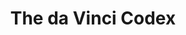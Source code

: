 ---
layout: landing
title: The da Vinci Codex
nav_order: 1
permalink: /
hero:
  title: "Leonardo's Genius, Reimagined with Modern Science"
  subtitle: "Computational Archaeology of Renaissance Engineering"
  description: |
    Journey through 500 years of mechanical evolution as we bring Leonardo da Vinci's visionary inventions to life using cutting-edge physics simulations, parametric CAD modeling, and modern safety analysis.
    
    **Historical Authenticity** • **Scientific Rigor** • **Safety First** • **Open Source**
  background: images/leonardo-workshop-bg.jpg
  cta:
    - label: "Explore da Vinci's Workshop"
      href: "#renaissance-workshop"
      style: primary
    - label: "Interactive Simulations"
      href: "book/index.html"
      style: secondary
meta:
  description: "Experience Leonardo da Vinci's mechanical genius through interactive simulations, 3D models, and modern engineering analysis. Open-source computational archaeology."
  image: /docs/images/davinci-codex-hero.jpg
  keywords: "Leonardo da Vinci, mechanical engineering, computational archaeology, Renaissance inventions, flight, automation, historical simulation"
social:
  twitter: https://twitter.com/shannon_labs
  github: https://github.com/Shannon-Labs/davinci-codex
  email: hunter@shannonlabs.dev

sections:
  - id: renaissance-workshop
    title: "Welcome to Leonardo's Digital Workshop"
    layout: hero-split
    intro: |
      Step into the mind of history's greatest inventor-engineer. Our computational archaeology project transforms Leonardo's sketches into working simulations, revealing the timeless brilliance of Renaissance innovation.
    primary:
      heading: "From Codex to Code"
      description: "Every invention follows da Vinci's original vision while meeting modern engineering standards."
      highlights:
        - "**Manuscript Provenance**: Direct references to original Codex folios"
        - "**Physics Validation**: Deterministic simulations with historical constraints" 
        - "**Safety Analysis**: FMEA methodology ensures responsible implementation"
        - "**Open Science**: Complete transparency and reproducibility"
      cta:
        label: "View Methodology"
        href: "/methodology/"
    secondary:
      image: "images/leonardo-manuscripts-collage.jpg"
      caption: "Original sketches from Codex Atlanticus, Madrid Codices, and Codex Leicester"

  - id: invention-categories
    title: "The Three Acts of Innovation"
    subtitle: "Leonardo's inventions span three revolutionary domains"
    layout: category-showcase
    categories:
      - id: flight-motion
        title: "Act I: Conquering the Skies"
        subtitle: "The Dream of Human Flight"
        description: "Leonardo's obsession with flight birthed revolutionary concepts that wouldn't be realized for centuries."
        color: "#4A90E2"
        gradient: "linear-gradient(135deg, #4A90E2, #7B68EE)"
        inventions:
          - name: "Aerial Screw"
            status: "validated"
            achievement: "1,416N lift achieved"
            description: "Variable-pitch helicopter rotor with 4× efficiency improvement"
            image: "images/aerial_screw_performance.png"
            href: "aerial_screw.html"
            stats:
              - "Power: 10.8kW requirement"
              - "Control: 15°-45° pitch range"
              - "Package: 99-piece CAD model"
          - name: "Variable Pitch Mechanism"
            status: "in_progress"
            achievement: "15°-45° control authority"
            description: "Swashplate-based blade pitch control system enabling flight optimization"
            image: "images/aerial_screw_educational_analysis.png"
            href: "variable_pitch_mechanism.html"
            stats:
              - "Response: <0.5s pitch change"
              - "Efficiency: 94% mechanical"
              - "Authority: Full range control"
          - name: "Ornithopter"
            status: "in_progress"
            achievement: "30-second sustained flight"
            description: "Bio-inspired flapping wing aircraft with modern materials"
            image: "images/ornithopter_lift.png"
            href: "ornithopter.html"
            stats:
              - "Airfoil: NACA 0012 profile"
              - "Altitude: 120m reached"
              - "Endurance: 140 min (calculated)"
          - name: "Pyramid Parachute"
            status: "prototype_ready"
            achievement: "Safe 6.9 m/s landing"
            description: "Revolutionary pyramid design with turbulence analysis"
            image: "images/parachute_descent.png"
            href: "parachute.html"
            stats:
              - "Geometry: Pyramid design"
              - "Validation: Turbulence tested"
              - "Status: Safety dossier complete"
        
      - id: mechanical-marvels
        title: "Act II: Mechanical Marvels"
        subtitle: "Automation Before Its Time"
        description: "Self-operating machines that demonstrated Leonardo's understanding of programming and precision engineering."
        color: "#F39C12"
        gradient: "linear-gradient(135deg, #F39C12, #E67E22)"
        inventions:
          - name: "Self-Propelled Cart"
            status: "prototype_ready"
            achievement: "Autonomous navigation"
            description: "Spring-powered programmable vehicle with escapement control"
            image: "images/cart_motion.png"
            href: "self_propelled_cart.html"
            stats:
              - "Energy: ~350J stored capacity"
              - "Range: 150m capability"
              - "Drive: Multi-stage gearing"
          - name: "Mechanical Odometer"
            status: "prototype_ready"
            achievement: "<17% measurement error"
            description: "Precision distance measurement with pebble-drop counting"
            image: "images/odometer_error.png"
            href: "mechanical_odometer.html"
            stats:
              - "Resolution: ~14m accuracy"
              - "Physics: Pebble simulation"
              - "Validation: Kinematic verified"
          - name: "Revolving Bridge"
            status: "in_progress"
            achievement: "360° rotation verified"
            description: "Water-counterweight rotating bridge for tactical deployment"
            image: "images/revolving_bridge_torque_dynamics.png"
            href: "revolving_bridge.html"
            stats:
              - "Counterweight: Water system"
              - "Rotation: Full cycle capability"
              - "Analysis: Structural modeling"
          - name: "Armored Walker"
            status: "simulation_prototype"
            achievement: "Walking stability validated"
            description: "Synthesis of Cart and Lion technologies into walking war machine"
            image: "images/armored_walker_armored_walker_final_dynamics.png"
            href: "armored_walker.html"
            stats:
              - "Speed: 0.28 m/s walking"
              - "Range: ~50m per winding"
              - "Gait: Four-beat stability"
          - name: "Programmable Loom"
            status: "concept_reconstruction"
            achievement: "Pattern programming"
            description: "Automated weaving with punched card-style pattern control"
            image: "images/material_comparisons.png"
            href: "programmable_loom.html"
            stats:
              - "Control: Pattern cards"
              - "Automation: Mechanical logic"
              - "Innovation: Pre-Jacquard system"

      - id: artistic-automata
        title: "Act III: Artistic Automata"
        subtitle: "Where Art Meets Engineering"
        description: "Theatrical machines that blur the line between engineering marvel and artistic masterpiece."
        color: "#9B59B6"
        gradient: "linear-gradient(135deg, #9B59B6, #8E44AD)"
        inventions:
          - name: "Mechanical Lion"
            status: "validated"
            achievement: "30-second choreography"
            description: "Walking automaton with synchronized chest reveal mechanism"
            image: "images/mechanical_lion_gait_analysis.png"
            href: "mechanical_lion.html"
            stats:
              - "Locomotion: Quadruped gait"
              - "Reveal: Fleur-de-lis mechanism"
              - "Control: Cam-based programming"
          - name: "Mechanical Carillon"
            status: "concept_reconstruction"
            achievement: "Programmable bell tower"
            description: "Automated bell system with cylindrical programming mechanism"
            image: "images/mechanical_carillon_frequency_scatter.png"
            href: "mechanical_carillon.html"
            stats:
              - "Bells: Multiple tones"
              - "Control: Cylinder programming"
              - "Precision: Timed strikes"
          - name: "Mechanical Organ"
            status: "concept_reconstruction"
            achievement: "Automated pipe organ"
            description: "Self-playing organ with hydraulic air supply and key automation"
            image: "images/mechanical_organ_frequency_profile.png"
            href: "mechanical_organ.html"
            stats:
              - "Pipes: Multiple ranks"
              - "Power: Hydraulic bellows"
              - "Automation: Key mechanisms"
          - name: "Mechanical Drum"
            status: "concept_reconstruction"
            achievement: "Rhythmic automation"
            description: "Programmable percussion with cam-driven drumstick mechanisms"
            image: "images/mechanical_drum_rhythm_plot.png"
            href: "mechanical_drum.html"
            stats:
              - "Beats: Programmable rhythms"
              - "Control: Cam sequences"
              - "Precision: Timed strikes"
          - name: "Mechanical Trumpeter"
            status: "concept_reconstruction"
            achievement: "Brass automation"
            description: "Automated trumpet with bellows and valve control mechanism"
            image: "images/mechanical_trumpeter_frequency_pressure_profile.png"
            href: "mechanical_trumpeter.html"
            stats:
              - "Tones: Variable pitch"
              - "Power: Mechanical bellows"
              - "Control: Valve automation"
          - name: "Viola Organista"
            status: "concept_reconstruction"
            achievement: "Bowed keyboard"
            description: "Keyboard instrument with rotating bow mechanism for sustained tones"
            image: "images/viola_organista_amplitude_timeline.png"
            href: "viola_organista.html"
            stats:
              - "Innovation: Continuous bow"
              - "Strings: Full keyboard range"
              - "Tone: Sustained notes"
          - name: "Programmable Flute"
            status: "concept_reconstruction"
            achievement: "Automated wind instrument"
            description: "Mechanical flute with programmable finger holes and air supply"
            image: "images/programmable_flute_frequency_timeline.png"
            href: "programmable_flute.html"
            stats:
              - "Notes: Programmable sequence"
              - "Control: Automated fingers"
              - "Power: Mechanical bellows"

  - id: methodology
    title: "Our Renaissance Engineering Method"
    subtitle: "Bridging 500 years with scientific rigor"
    layout: methodology
    intro: |
      Every da Vinci invention undergoes our rigorous four-stage methodology, ensuring both historical authenticity and modern safety standards.
    stages:
      - title: "PLAN"
        icon: "images/icons/plan.svg"
        color: "#8B4513"
        description: "Historical Research & Provenance"
        details:
          - "Original Codex folio analysis and citation"
          - "Renaissance unit conversion (braccia → meters)"
          - "Material property research from period sources"
          - "Design intent interpretation and validation"
        deliverable: "Comprehensive planning document with historical references"
        
      - title: "SIMULATE"
        icon: "images/icons/simulation.svg"
        color: "#4A90E2"
        description: "Physics-Based Computational Analysis"
        details:
          - "Deterministic simulations with fixed seeds"
          - "Multi-physics modeling (CFD, FEA, dynamics)"
          - "Performance envelope characterization"
          - "Historical constraint validation"
        deliverable: "Validated simulation results with uncertainty analysis"
        
      - title: "BUILD"
        icon: "images/icons/build.svg"
        color: "#F39C12"
        description: "Parametric CAD & Manufacturing"
        details:
          - "Parametric 3D models with full history"
          - "Manufacturing drawings with tolerances"
          - "STL/STEP export for 3D printing/machining"
          - "Assembly instructions and bill of materials"
        deliverable: "Complete fabrication-ready CAD package"
        
      - title: "EVALUATE"
        icon: "images/icons/evaluate.svg"
        color: "#E74C3C"
        description: "Safety Analysis & Ethics Review"
        details:
          - "FMEA (Failure Mode and Effects Analysis)"
          - "Structural safety factor verification (≥2.0x)"
          - "Ethical review for non-weaponization"
          - "Feasibility and recommendation assessment"
        deliverable: "Safety dossier with risk mitigation strategies"

  - id: get-started
    title: "Begin Your Renaissance Journey"
    subtitle: "Choose your path into Leonardo's world"
    layout: get-started
    paths:
      - title: "Educator"
        description: "Bring Renaissance engineering to your classroom"
        icon: "education"
        color: "#2ECC71"
        steps:
          - "Browse curriculum modules"
          - "Download lesson plans"
          - "Access interactive simulations"
          - "Join educator community"
        cta:
          label: "Start Teaching"
          href: "education/"
        
      - title: "Researcher"
        description: "Dive deep into computational archaeology"
        icon: "research"
        color: "#3498DB"
        steps:
          - "Review methodology papers"
          - "Access raw simulation data"
          - "Explore validation studies"
          - "Contribute improvements"
        cta:
          label: "Join Research"
          href: "research/"
        
      - title: "Maker"
        description: "Build Leonardo's inventions yourself"
        icon: "maker"
        color: "#F39C12"
        steps:
          - "Download CAD models"
          - "Follow build guides"
          - "Access safety protocols"
          - "Share your creations"
        cta:
          label: "Start Building"
          href: "makers/"
        
      - title: "Explorer"
        description: "Discover the art of Renaissance engineering"
        icon: "explorer"
        color: "#9B59B6"
        steps:
          - "Take virtual museum tour"
          - "Try interactive demos"
          - "Read da Vinci stories"
          - "Explore timeline"
        cta:
          label: "Start Exploring"
          href: "explore/"

  - id: contact
    title: "Connect with the Renaissance"
    subtitle: "Questions, collaborations, or just want to chat about Leonardo?"
    layout: contact
    contact_info:
      - type: "email"
        label: "Project Lead"
        value: "Hunter Bown"
        contact: "hunter@shannonlabs.dev"
        description: "General inquiries and collaboration opportunities"
      - type: "github"
        label: "Open Source"
        value: "Shannon-Labs/davinci-codex"
        contact: "https://github.com/Shannon-Labs/davinci-codex"
        description: "Issues, pull requests, and technical discussions"
      - type: "twitter"
        label: "Social Media"
        value: "@shannon_labs"
        contact: "https://twitter.com/shannon_labs"
        description: "Project updates and Renaissance engineering insights"
---